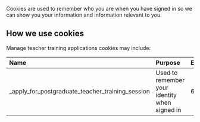 Cookies are used to remember who you are when you have signed in so we can show you your information and information relevant to you.

## How we use cookies

Manage teacher training applications cookies may include:

| Name                                                   | Purpose                                        | Expires  |
| :------------------------------------------------      | :--------------------------------------------- | :------- |
| \_apply\_for\_postgraduate\_teacher\_training\_session | Used to remember your identity when signed in  | 6 hours  |

